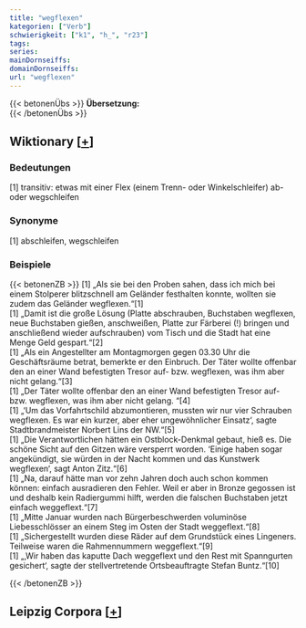 ```yaml
---
title: "wegflexen"
kategorien: ["Verb"]
schwierigkeit: ["k1", "h_", "r23"]
tags:
series:
mainDornseiffs:
domainDornseiffs:
url: "wegflexen"
---
```


{{< betonenÜbs >}}
**Übersetzung:**  
{{< /betonenÜbs >}}

## Wiktionary [[+](https://de.wiktionary.org/wiki/wegflexen)]

### Bedeutungen
[1] transitiv: etwas mit einer Flex (einem Trenn- oder Winkelschleifer) ab- oder wegschleifen  

### Synonyme
[1] abschleifen, wegschleifen  

### Beispiele
{{< betonenZB >}}
[1] „Als sie bei den Proben sahen, dass ich mich bei einem Stolperer blitzschnell am Geländer festhalten konnte, wollten sie zudem das Geländer wegflexen.“[1]  
[1] „Damit ist die große Lösung (Platte abschrauben, Buchstaben wegflexen, neue Buchstaben gießen, anschweißen, Platte zur Färberei (!) bringen und anschließend wieder aufschrauben) vom Tisch und die Stadt hat eine Menge Geld gespart.“[2]  
[1] „Als ein Angestellter am Montagmorgen gegen 03.30 Uhr die Geschäftsräume betrat, bemerkte er den Einbruch. Der Täter wollte offenbar den an einer Wand befestigten Tresor auf- bzw. wegflexen, was ihm aber nicht gelang.“[3]  
[1] „Der Täter wollte offenbar den an einer Wand befestigten Tresor auf- bzw. wegflexen, was ihm aber nicht gelang. “[4]  
[1] „‘Um das Vorfahrtschild abzumontieren, mussten wir nur vier Schrauben wegflexen. Es war ein kurzer, aber eher ungewöhnlicher Einsatz‘, sagte Stadtbrandmeister Norbert Lins der NW.“[5]  
[1] „Die Verantwortlichen hätten ein Ostblock-Denkmal gebaut, hieß es. Die schöne Sicht auf den Gitzen wäre versperrt worden. ‘Einige haben sogar angekündigt, sie würden in der Nacht kommen und das Kunstwerk wegflexen‘, sagt Anton Zitz.“[6]  
[1] „Na, darauf hätte man vor zehn Jahren doch auch schon kommen können: einfach ausradieren den Fehler. Weil er aber in Bronze gegossen ist und deshalb kein Radiergummi hilft, werden die falschen Buchstaben jetzt einfach weggeflext.“[7]  
[1] „Mitte Januar wurden nach Bürgerbeschwerden voluminöse Liebesschlösser an einem Steg im Osten der Stadt weggeflext.“[8]  
[1] „Sichergestellt wurden diese Räder auf dem Grundstück eines Lingeners. Teilweise waren die Rahmennummern weggeflext.“[9]  
[1] „‚Wir haben das kaputte Dach weggeflext und den Rest mit Spanngurten gesichert‘, sagte der stellvertretende Ortsbeauftragte Stefan Buntz.“[10]  

{{< /betonenZB >}}

## Leipzig Corpora [[+](https://corpora.uni-leipzig.de/en/res?word=wegflexen&corpusId=deu_newscrawl-public_2018)]

